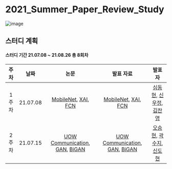 # 2021_Summer_Paper_Review_Study
![image](https://user-images.githubusercontent.com/44921488/124939633-3c5c1e00-e044-11eb-81d5-fdea5008b5fc.png)
## 스터디 계획
#### 스터디 기간 21.07.08 ~ 21.08.26 총 8회차
|주차|날짜|논문|발표 자료|발표자|
|:---:|:---:|:---:|:---:|:---:|
1주차|21.07.08|[MobileNet](https://arxiv.org/pdf/1704.04861.pdf), [XAI](https://arxiv.org/pdf/2009.10639.pdf), [FCN](https://arxiv.org/pdf/1411.4038.pdf)  |[MobileNet](https://github.com/sejongsmarcle/2021_Summer_Paper_Review_Study/blob/main/210708/210708_MobileNet_v1_%EC%8B%AC%EB%8F%99%ED%98%84.pdf), [XAI](https://github.com/sejongsmarcle/2021_Summer_Paper_Review_Study/blob/main/210708/210708_XAI_%EC%8B%A0%EC%9A%B0%EC%A0%95.pdf), [FCN](https://github.com/sejongsmarcle/2021_Summer_Paper_Review_Study/blob/main/210708/210708_FCN_%EA%B9%80%EC%B0%AC%EC%98%81.pdf)| [심동현](https://github.com/Sim-Dong-Hyun), [신우정](https://github.com/Hannah-SWJ), [김찬영](https://github.com/kochanha)|
2주차|21.07.15|[UOW Communication](https://ieeexplore.ieee.org/document/7450595), [GAN](https://papers.nips.cc/paper/2014/file/5ca3e9b122f61f8f06494c97b1afccf3-Paper.pdf), [BiGAN](https://arxiv.org/pdf/1605.09782v7.pdf)  |[UOW Communication](https://github.com/sejongsmarcle/2021_Summer_Paper_Review_Study/blob/main/210715/210715_UOWC_%EC%98%A4%EC%8A%B9%ED%98%84.pdf), [GAN](https://github.com/sejongsmarcle/2021_Summer_Paper_Review_Study/blob/main/210715/210715_GAN_%EA%B3%BD%EC%88%98%EC%A7%80.pdf), [BiGAN](https://github.com/sejongsmarcle/2021_Summer_Paper_Review_Study/blob/main/210715/210715_BiGAN_%EC%8B%A0%EB%8F%84%ED%98%84.pdf)| [오승현](https://github.com/IHateCommunistParty), [곽수지](https://github.com/suzyrhkr), [신도현](https://github.com/dotterShin)|
